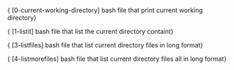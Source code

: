 { [0-current-working-directory]
bash file that print current working directory}

{ [1-listit]
bash file that list the current directory containt}

{ [3-listfiles]
bash file that list current directory files in long format}

{ [4-listmorefiles]
bash file that list current directory files all in long format}
